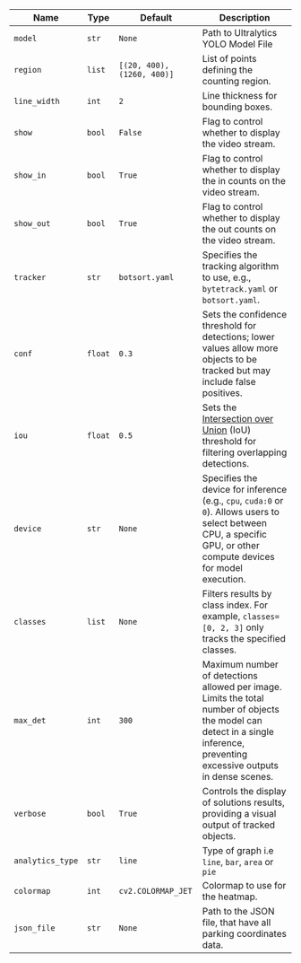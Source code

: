 | Name             | Type    | Default                    | Description                                                                                                                                                                  |
| ---------------- | ------- | -------------------------- | ---------------------------------------------------------------------------------------------------------------------------------------------------------------------------- |
| `model`          | `str`   | `None`                     | Path to Ultralytics YOLO Model File                                                                                                                                          |
| `region`         | `list`  | `[(20, 400), (1260, 400)]` | List of points defining the counting region.                                                                                                                                 |
| `line_width`     | `int`   | `2`                        | Line thickness for bounding boxes.                                                                                                                                           |
| `show`           | `bool`  | `False`                    | Flag to control whether to display the video stream.                                                                                                                         |
| `show_in`        | `bool`  | `True`                     | Flag to control whether to display the in counts on the video stream.                                                                                                        |
| `show_out`       | `bool`  | `True`                     | Flag to control whether to display the out counts on the video stream.                                                                                                       |
| `tracker`        | `str`   | `botsort.yaml`             | Specifies the tracking algorithm to use, e.g., `bytetrack.yaml` or `botsort.yaml`.                                                                                           |
| `conf`           | `float` | `0.3`                      | Sets the confidence threshold for detections; lower values allow more objects to be tracked but may include false positives.                                                 |
| `iou`            | `float` | `0.5`                      | Sets the [Intersection over Union](https://www.ultralytics.com/glossary/intersection-over-union-iou) (IoU) threshold for filtering overlapping detections.                   |
| `device`         | `str`   | `None`                     | Specifies the device for inference (e.g., `cpu`, `cuda:0` or `0`). Allows users to select between CPU, a specific GPU, or other compute devices for model execution.         |
| `classes`        | `list`  | `None`                     | Filters results by class index. For example, `classes=[0, 2, 3]` only tracks the specified classes.                                                                          |
| `max_det`        | `int`   | `300`                      | Maximum number of detections allowed per image. Limits the total number of objects the model can detect in a single inference, preventing excessive outputs in dense scenes. |
| `verbose`        | `bool`  | `True`                     | Controls the display of solutions results, providing a visual output of tracked objects.                                                                                     |
| `analytics_type` | `str`   | `line`                     | Type of graph i.e `line`, `bar`, `area` or `pie`                                                                                                                             |
| `colormap`       | `int`   | `cv2.COLORMAP_JET`         | Colormap to use for the heatmap.                                                                                                                                             |
| `json_file`      | `str`   | `None`                     | Path to the JSON file, that have all parking coordinates data.                                                                                                               |
